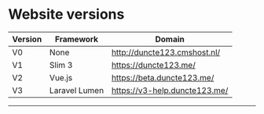 # Website versions

| Version | Framework     | Domain                        |
|---------|---------------|-------------------------------|
| V0      | None          | http://duncte123.cmshost.nl/  |
| V1      | Slim 3        | https://duncte123.me/         |
| V2      | Vue.js        | https://beta.duncte123.me/    |
| V3      | Laravel Lumen | https://v3-help.duncte123.me/ |
-----------------------------------------------------------
